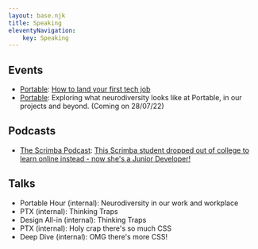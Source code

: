```yaml
---
layout: base.njk
title: Speaking
eleventyNavigation:
	key: Speaking
---
```


## Events

- [Portable](https://portable.com.au/): [How to land your first tech job](https://portable.com.au/events/how-to-land-your-first-tech-job)
- [Portable](https://portable.com.au/): Exploring what neurodiversity looks like at Portable, in our projects and beyond. (Coming on 28/07/22)

## Podcasts

- [The Scrimba Podcast](https://scrimba.com/podcast/): [This Scrimba student dropped out of college to learn online instead - now she's a Junior Developer!](https://scrimba.com/podcast/ep-44-elly-loel/)

## Talks

- Portable Hour (internal): Neurodiversity in our work and workplace
- PTX (internal): Thinking Traps
- Design All-in (internal): Thinking Traps
- PTX (internal): Holy crap there's so much CSS
- Deep Dive (internal): OMG there's more CSS!
